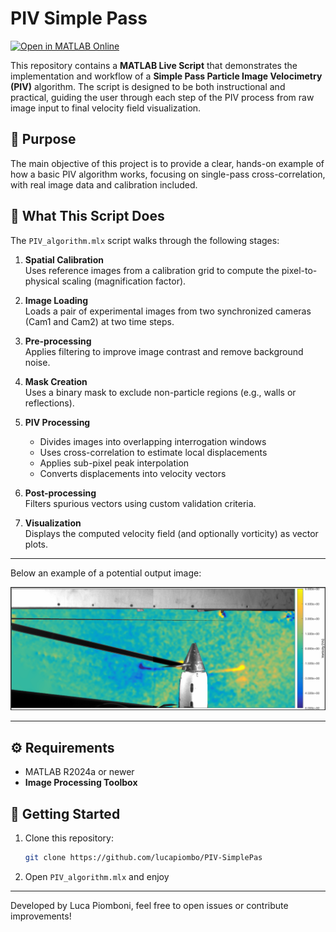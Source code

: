 # PIV Simple Pass

[![Open in MATLAB Online](https://www.mathworks.com/images/responsive/global/open-in-matlab-online.svg)](https://matlab.mathworks.com/open/github/v1?repo=lucapiombo/PIV-SimplePass)

This repository contains a **MATLAB Live Script** that demonstrates the implementation and workflow of a **Simple Pass Particle Image Velocimetry (PIV)** algorithm. The script is designed to be both instructional and practical, guiding the user through each step of the PIV process from raw image input to final velocity field visualization.


## 📖 Purpose

The main objective of this project is to provide a clear, hands-on example of how a basic PIV algorithm works, focusing on single-pass cross-correlation, with real image data and calibration included.


## 🧭 What This Script Does

The `PIV_algorithm.mlx` script walks through the following stages:

1. **Spatial Calibration**  
   Uses reference images from a calibration grid to compute the pixel-to-physical scaling (magnification factor).

2. **Image Loading**  
   Loads a pair of experimental images from two synchronized cameras (Cam1 and Cam2) at two time steps.

3. **Pre-processing**  
   Applies filtering to improve image contrast and remove background noise.

4. **Mask Creation**  
   Uses a binary mask to exclude non-particle regions (e.g., walls or reflections).

5. **PIV Processing**  
   - Divides images into overlapping interrogation windows  
   - Uses cross-correlation to estimate local displacements  
   - Applies sub-pixel peak interpolation  
   - Converts displacements into velocity vectors

6. **Post-processing**  
   Filters spurious vectors using custom validation criteria.

7. **Visualization**  
   Displays the computed velocity field (and optionally vorticity) as vector plots.

---

Below an example of a potential output image:

![comparison image](util/example.png)

---

## ⚙️ Requirements

- MATLAB R2024a or newer
- **Image Processing Toolbox**


## 🚀 Getting Started

1. Clone this repository:
   ```bash
   git clone https://github.com/lucapiombo/PIV-SimplePas
2. Open `PIV_algorithm.mlx` and enjoy

---

Developed by Luca Piomboni, feel free to open issues or contribute improvements!
